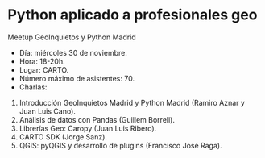 # Python aplicado a profesionales geo

Meetup GeoInquietos y Python Madrid

* Día: miércoles 30 de noviembre.
* Hora: 18-20h.
* Lugar: CARTO.
* Número máximo de asistentes: 70.
* Charlas:

1. Introducción GeoInquietos Madrid y Python Madrid (Ramiro Aznar y Juan Luis Cano).
2. Análisis de datos con Pandas (Guillem Borrell).
3. Librerías Geo: Caropy (Juan Luis Ribero).
4. CARTO SDK (Jorge Sanz).
5. QGIS: pyQGIS y desarrollo de plugins (Francisco José Raga).
